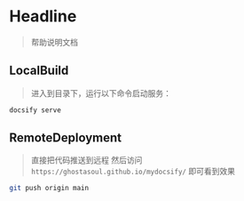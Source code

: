 # Headline

> 帮助说明文档

## LocalBuild
> 进入到目录下，运行以下命令启动服务：
```bash
docsify serve
```

## RemoteDeployment
> 直接把代码推送到远程 然后访问 `https://ghostasoul.github.io/mydocsify/` 即可看到效果
```bash
git push origin main
```





